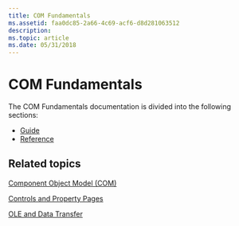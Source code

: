 ```yaml
---
title: COM Fundamentals
ms.assetid: faa0dc85-2a66-4c69-acf6-d8d281063512
description: 
ms.topic: article
ms.date: 05/31/2018
---
```


# COM Fundamentals

The COM Fundamentals documentation is divided into the following sections:

-   [Guide](guide.md)
-   [Reference](reference.md)

## Related topics

<dl> <dt>

[Component Object Model (COM)](component-object-model--com--portal.md)
</dt> <dt>

[Controls and Property Pages](controls-and-property-pages.md)
</dt> <dt>

[OLE and Data Transfer](ole-and-data-transfer.md)
</dt> </dl>

 

 




